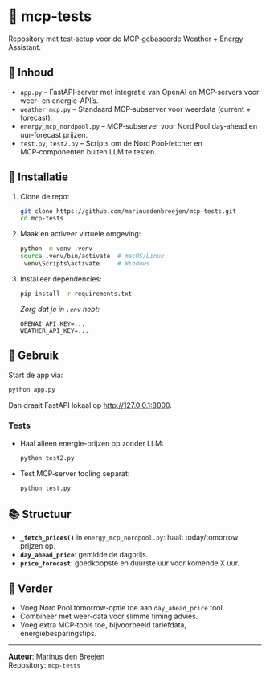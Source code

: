 # 🧪 mcp‑tests

Repository met test‑setup voor de MCP‑gebaseerde Weather + Energy Assistant.

## 🚀 Inhoud

- `app.py` – FastAPI‑server met integratie van OpenAI en MCP‑servers voor weer- en energie-API’s.  
- `weather_mcp.py` – Standaard MCP‑subserver voor weerdata (current + forecast).  
- `energy_mcp_nordpool.py` – MCP‑subserver voor Nord Pool day‑ahead en uur‑forecast prijzen.  
- `test.py`, `test2.py` – Scripts om de Nord Pool‑fetcher en MCP‑componenten buiten LLM te testen.

## 🔧 Installatie

1. Clone de repo:
   ```bash
   git clone https://github.com/marinusdenbreejen/mcp-tests.git
   cd mcp-tests
   ```
2. Maak en activeer virtuele omgeving:
   ```bash
   python -m venv .venv
   source .venv/bin/activate  # macOS/Linux
   .venv\Scripts\activate     # Windows
   ```
3. Installeer dependencies:
   ```bash
   pip install -r requirements.txt
   ```
   *Zorg dat je in `.env` hebt:*  
   ```
   OPENAI_API_KEY=...
   WEATHER_API_KEY=...
   ```

## 🧩 Gebruik

Start de app via:
```bash
python app.py
```
Dan draait FastAPI lokaal op http://127.0.0.1:8000.

### Tests

- Haal alleen energie-prijzen op zonder LLM:
  ```bash
  python test2.py
  ```
- Test MCP‑server tooling separat:
  ```bash
  python test.py
  ```

## 📚 Structuur

- **`_fetch_prices()`** in `energy_mcp_nordpool.py`: haalt today/tomorrow prijzen op.
- **`day_ahead_price`**: gemiddelde dagprijs.
- **`price_forecast`**: goedkoopste en duurste uur voor komende X uur.

## 🧠 Verder

- Voeg Nord Pool tomorrow-optie toe aan `day_ahead_price` tool.
- Combineer met weer-data voor slimme timing advies.
- Voeg extra MCP‑tools toe, bijvoorbeeld tariefdata, energiebesparingstips.

---

**Auteur**: Marinus den Breejen  
Repository: `mcp-tests`
